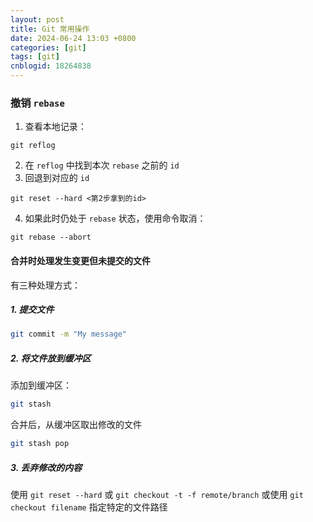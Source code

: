 ```yaml
---
layout: post
title: Git 常用操作
date: 2024-06-24 13:03 +0800
categories: [git]
tags: [git]
cnblogid: 18264838
---
```

### 撤销 `rebase`
1. 查看本地记录：
```shell
git reflog
```
2. 在 `reflog` 中找到本次 `rebase` 之前的 `id`
3. 回退到对应的 `id`
```shell
git reset --hard <第2步拿到的id>
```
4. 如果此时仍处于 `rebase` 状态，使用命令取消：
```shell
git rebase --abort
```



#### 合并时处理发生变更但未提交的文件
有三种处理方式：



##### 1. 提交文件
```bash
git commit -m "My message"
```



##### 2. 将文件放到缓冲区
添加到缓冲区：
```bash
git stash
```
合并后，从缓冲区取出修改的文件
```bash
git stash pop
```



##### 3. 丢弃修改的内容
使用 `git reset --hard` 或 `git checkout -t -f remote/branch`
或使用 `git checkout filename` 指定特定的文件路径
